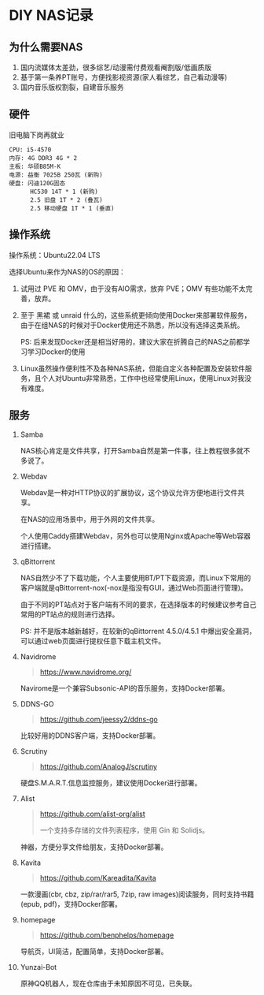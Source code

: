 # DIY NAS记录

## 为什么需要NAS

1. 国内流媒体太差劲，很多综艺/动漫需付费观看阉割版/低画质版
2. 基于第一条养PT账号，方便找影视资源(家人看综艺，自己看动漫等)
3. 国内音乐版权割裂，自建音乐服务

## 硬件

旧电脑下岗再就业
```
CPU: i5-4570
内存: 4G DDR3 4G * 2
主板: 华硕B85M-K
电源: 益衡 7025B 250瓦 (新购)
硬盘: 闪迪120G固态
      HC530 14T * 1 (新购)
      2.5 旧盘 1T * 2 (叠瓦)
      2.5 移动硬盘 1T * 1 (垂直)
```
## 操作系统

操作系统：Ubuntu22.04 LTS

选择Ubuntu来作为NAS的OS的原因：

1. 试用过 PVE 和 OMV，由于没有AIO需求，放弃 PVE；OMV 有些功能不太完善，放弃。

2. 至于 黑裙 或 unraid 什么的，这些系统更倾向使用Docker来部署软件服务，由于在组NAS的时候对于Docker使用还不熟悉，所以没有选择这类系统。

    PS: 后来发现Docker还是相当好用的，建议大家在折腾自己的NAS之前都学习学习Docker的使用

3. Linux虽然操作便利性不及各种NAS系统，但能自定义各种配置及安装软件服务，且个人对Ubuntu非常熟悉，工作中也经常使用Linux，使用Linux对我没有难度。

## 服务

1. Samba

    NAS核心肯定是文件共享，打开Samba自然是第一件事，往上教程很多就不多说了。

2. Webdav

    Webdav是一种对HTTP协议的扩展协议，这个协议允许方便地进行文件共享。

    在NAS的应用场景中，用于外网的文件共享。

    个人使用Caddy搭建Webdav，另外也可以使用Nginx或Apache等Web容器进行搭建。

3. qBittorrent

    NAS自然少不了下载功能，个人主要使用BT/PT下载资源，而Linux下常用的客户端就是qBittorrent-nox(-nox是指没有GUI，通过Web页面进行管理)。

    由于不同的PT站点对于客户端有不同的要求，在选择版本的时候建议参考自己常用的PT站点的规则进行选择。

    PS: 并不是版本越新越好，在较新的qBittorrent 4.5.0/4.5.1 中爆出安全漏洞，可以通过web页面进行提权任意下载主机文件。

4. Navidrome

    > https://www.navidrome.org/

    Navirome是一个兼容Subsonic-API的音乐服务，支持Docker部署。

5. DDNS-GO

    > https://github.com/jeessy2/ddns-go

    比较好用的DDNS客户端，支持Docker部署。

6. Scrutiny

    > https://github.com/AnalogJ/scrutiny

    硬盘S.M.A.R.T.信息监控服务，建议使用Docker进行部署。

7. Alist

    > https://github.com/alist-org/alist
    >
    > 一个支持多存储的文件列表程序，使用 Gin 和 Solidjs。

    神器，方便分享文件给朋友，支持Docker部署。

8. Kavita

    > https://github.com/Kareadita/Kavita

    一款漫画(cbr, cbz, zip/rar/rar5, 7zip, raw images)阅读服务，同时支持书籍(epub, pdf)，支持Docker部署。

9. homepage

    > https://github.com/benphelps/homepage

    导航页，UI简洁，配置简单，支持Docker部署。

10. Yunzai-Bot

    原神QQ机器人，现在仓库由于未知原因不可见，已失联。





